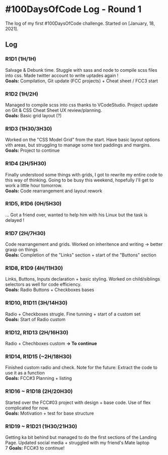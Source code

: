 # #100DaysOfCode Log - Round 1

The log of my first #100DaysOfCode challenge. Started on [January, 18, 2021].

## Log

### R1D1 (1H/1H)
Salvage & Debunk time. Stuggle with sass and node to compile scss files into css.
Made twitter account to write uptades again ! </br>
**Goals:** Compilation, Git update (FCC projects) + Cheat sheet / FCC3 start

### R1D2 (1H/2H)
Managed to compile scss into css thanks to VCodeStudio. Project update on Git & CSS Cheat Sheet UX review/planning. </br>
**Goals:** Basic grid layout (?)

### R1D3 (1H30/3H30)
Worked on the "CSS Model Grid" from the start. Have basic layout options vith areas, but struggling to manage some text paddings and margins. </br>
**Goals:** Project to continue

### R1D4 (2H/5H30)
Finally understood some things with grids, I got to rewrite my entire code to this way of thinking.
Going to be busy this weekend, hopefully I'll get to work a little hour tomorrow.  </br>
**Goals:** Code rearrangement and layout rework

### R1D5, R1D6 (0H/5H30)
... Got a friend over, wanted to help him with his Linux but the task is delayed !

### R1D7 (2H/7H30)
Code rearrangement and grids. Worked on inheritence and writing → better grasp on things  </br>
**Goals:** Completion of the "Links" section + start of the "Buttons" section

### R1D8, R1D9 (4H/11H30)
Links, Buttons, Inputs declaration + basic styling. Worked on child/siblings selectors as well for code efficiency.  </br>
**Goals:** Radio Buttons + Checkboxes bases

### R1D10, R1D11 (3H/14H30)
Radio + Checkboxes strugle. Fine tunning + start of a custom set <br>
**Goals:** Start of Radio custom

### R1D12, R1D13 (2H/16H30)
Radio + Chechboxes custom **→ To continue**

### R1D14, R1D15 (~2H/18H30)
Finished custom radio and check. Note for the future: Extract the code to use it as a function <br>
**Goals:** FCC#3 Planning + listing

### R1D16 ~ R1D18 (2H/20H30)
Started over the FCC#03 project with design + base code. Use of flex complicated for now. <br>
**Goals:** Motivation + test for base structure

### R1D19 ~ R1D21 (1H30/21H30)
Getting ka bit behind but managed to do the first sections of the Landing Page. Updated social media + struggled with my friend's Mate laptop <br>7
**Goals:** FCC#3 to continue!
